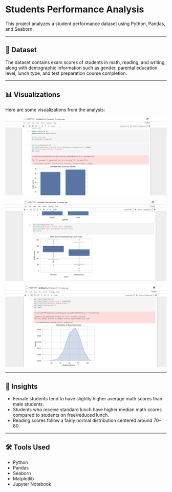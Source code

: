 # Students Performance Analysis

This project analyzes a student performance dataset using Python, Pandas, and Seaborn.

---

## 📂 Dataset  
The dataset contains exam scores of students in math, reading, and writing, along with demographic information such as gender, parental education level, lunch type, and test preparation course completion.

---

## 📊 Visualizations  
Here are some visualizations from the analysis:

![Graph 1](https://raw.githubusercontent.com/saritask/StudentsPerformanceAnalysis/main/Screenshot%202025-09-11%20224317.png)

![Graph 2](https://raw.githubusercontent.com/saritask/StudentsPerformanceAnalysis/main/Screenshot%202025-09-11%20224336.png)

![Graph 3](https://raw.githubusercontent.com/saritask/StudentsPerformanceAnalysis/main/Screenshot%202025-09-11%20224346.png)

---

## 📝 Insights  
- Female students tend to have slightly higher average math scores than male students.  
- Students who receive standard lunch have higher median math scores compared to students on free/reduced lunch.  
- Reading scores follow a fairly normal distribution centered around 70–80.  

---

## 🛠️ Tools Used  
- Python  
- Pandas  
- Seaborn  
- Matplotlib  
- Jupyter Notebook  
